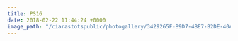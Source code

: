 ```yaml
---
title: PS16
date: 2018-02-22 11:44:24 +0000
image_path: "/ciarastotspublic/photogallery/3429265F-B9D7-4BE7-B2DE-40A2D111315E.jpeg"
---
```

